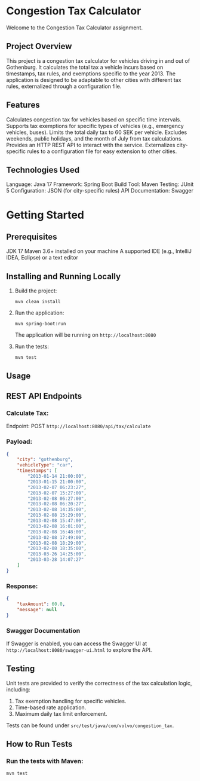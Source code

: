 # Congestion Tax Calculator

Welcome to the Congestion Tax Calculator assignment.

## Project Overview

This project is a congestion tax calculator for vehicles driving in and out of Gothenburg. It calculates the total tax a vehicle incurs based on timestamps, tax rules, and exemptions specific to the year 2013. The application is designed to be adaptable to other cities with different tax rules, externalized through a configuration file.

## Features

Calculates congestion tax for vehicles based on specific time intervals.
Supports tax exemptions for specific types of vehicles (e.g., emergency vehicles, buses).
Limits the total daily tax to 60 SEK per vehicle.
Excludes weekends, public holidays, and the month of July from tax calculations.
Provides an HTTP REST API to interact with the service.
Externalizes city-specific rules to a configuration file for easy extension to other cities.

## Technologies Used

Language: Java 17
Framework: Spring Boot
Build Tool: Maven
Testing: JUnit 5
Configuration: JSON (for city-specific rules)
API Documentation: Swagger

# Getting Started

## Prerequisites

JDK 17
Maven 3.6+ installed on your machine
A supported IDE (e.g., IntelliJ IDEA, Eclipse) or a text editor

## Installing and Running Locally

1. Build the project:
 
   ```mvn clean install```
   
2. Run the application:

   ```mvn spring-boot:run```
   
   The application will be running on ```http://localhost:8080```
   
3. Run the tests:

   ```mvn test```
   
## Usage

## REST API Endpoints

### Calculate Tax:

Endpoint: POST ```http://localhost:8080/api/tax/calculate```

### Payload:
```json
{
    "city": "gothenburg",
    "vehicleType": "car",
    "timestamps": [ 
		"2013-01-14 21:00:00", 
		"2013-01-15 21:00:00", 
		"2013-02-07 06:23:27", 
		"2013-02-07 15:27:00", 
		"2013-02-08 06:27:00", 
		"2013-02-08 06:20:27", 
		"2013-02-08 14:35:00", 
		"2013-02-08 15:29:00", 
		"2013-02-08 15:47:00", 
		"2013-02-08 16:01:00", 
		"2013-02-08 16:48:00", 
		"2013-02-08 17:49:00", 
		"2013-02-08 18:29:00", 
		"2013-02-08 18:35:00", 
		"2013-03-26 14:25:00", 
		"2013-03-28 14:07:27" 
	]
}
```
### Response:
```json
{
    "taxAmount": 60.0,
    "message": null
}
```

### Swagger Documentation
If Swagger is enabled, you can access the Swagger UI at ```http://localhost:8080/swagger-ui.html``` to explore the API.

## Testing
Unit tests are provided to verify the correctness of the tax calculation logic, including:

1. Tax exemption handling for specific vehicles.
2. Time-based rate application.
3. Maximum daily tax limit enforcement.

Tests can be found under ```src/test/java/com/volvo/congestion_tax```.

## How to Run Tests

### Run the tests with Maven:
```mvn test```
